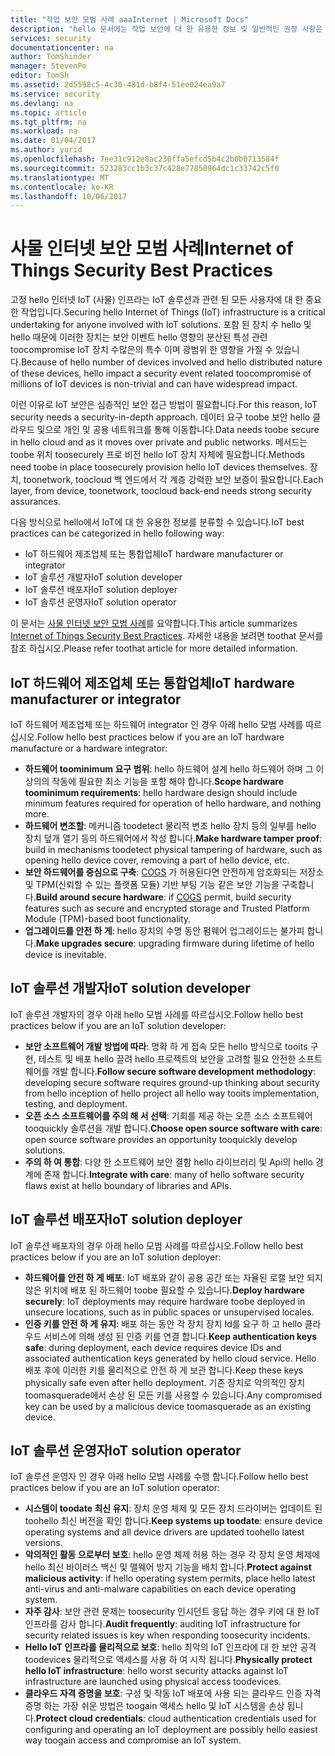 ```yaml
---
title: "작업 보안 모범 사례 aaaInternet | Microsoft Docs"
description: "hello 문서에는 작업 보안에 대 한 유용한 정보 및 일반적인 권장 사항은 Microsoft 인터넷의 큐 레이트 목록을 제공 합니다."
services: security
documentationcenter: na
author: TomShinder
manager: StevenPo
editor: TomSh
ms.assetid: 2d5598c5-4c30-481d-b8f4-51ee024ea9a7
ms.service: security
ms.devlang: na
ms.topic: article
ms.tgt_pltfrm: na
ms.workload: na
ms.date: 01/04/2017
ms.author: yurid
ms.openlocfilehash: 7ee31c912e8ac230ffa5efcd5b4c2b0b0713584f
ms.sourcegitcommit: 523283cc1b3c37c428e77850964dc1c33742c5f0
ms.translationtype: MT
ms.contentlocale: ko-KR
ms.lasthandoff: 10/06/2017
---
```

# <a name="internet-of-things-security-best-practices"></a><span data-ttu-id="76b2f-103">사물 인터넷 보안 모범 사례</span><span class="sxs-lookup"><span data-stu-id="76b2f-103">Internet of Things Security Best Practices</span></span>
<span data-ttu-id="76b2f-104">고정 hello 인터넷 IoT (사물) 인프라는 IoT 솔루션과 관련 된 모든 사용자에 대 한 중요 한 작업입니다.</span><span class="sxs-lookup"><span data-stu-id="76b2f-104">Securing hello Internet of Things (IoT) infrastructure is a critical undertaking for anyone involved with IoT solutions.</span></span> <span data-ttu-id="76b2f-105">포함 된 장치 수 hello 및 hello 때문에 이러한 장치는 보안 이벤트 hello 영향의 분산된 특성 관련 toocompromise IoT 장치 수많은의 특수 이며 광범위 한 영향을 가질 수 있습니다.</span><span class="sxs-lookup"><span data-stu-id="76b2f-105">Because of hello number of devices involved and hello distributed nature of these devices, hello impact a security event related toocompromise of millions of IoT devices is non-trivial and can have widespread impact.</span></span>

<span data-ttu-id="76b2f-106">이런 이유로 IoT 보안은 심층적인 보안 접근 방법이 필요합니다.</span><span class="sxs-lookup"><span data-stu-id="76b2f-106">For this reason, IoT security needs a security-in-depth approach.</span></span> <span data-ttu-id="76b2f-107">데이터 요구 toobe 보안 hello 클라우드 및으로 개인 및 공용 네트워크를 통해 이동합니다.</span><span class="sxs-lookup"><span data-stu-id="76b2f-107">Data needs toobe secure in hello cloud and as it moves over private and public networks.</span></span> <span data-ttu-id="76b2f-108">메서드는 toobe 위치 toosecurely 프로 비전 hello IoT 장치 자체에 필요합니다.</span><span class="sxs-lookup"><span data-stu-id="76b2f-108">Methods need toobe in place toosecurely provision hello IoT devices themselves.</span></span> <span data-ttu-id="76b2f-109">장치, toonetwork, toocloud 백 엔드에서 각 계층 강력한 보안 보증이 필요합니다.</span><span class="sxs-lookup"><span data-stu-id="76b2f-109">Each layer, from device, toonetwork, toocloud back-end needs strong security assurances.</span></span>

<span data-ttu-id="76b2f-110">다음 방식으로 hello에서 IoT에 대 한 유용한 정보를 분류할 수 있습니다.</span><span class="sxs-lookup"><span data-stu-id="76b2f-110">IoT best practices can be categorized in hello following way:</span></span>

* <span data-ttu-id="76b2f-111">IoT 하드웨어 제조업체 또는 통합업체</span><span class="sxs-lookup"><span data-stu-id="76b2f-111">IoT hardware manufacturer or integrator</span></span>
* <span data-ttu-id="76b2f-112">IoT 솔루션 개발자</span><span class="sxs-lookup"><span data-stu-id="76b2f-112">IoT solution developer</span></span>
* <span data-ttu-id="76b2f-113">IoT 솔루션 배포자</span><span class="sxs-lookup"><span data-stu-id="76b2f-113">IoT solution deployer</span></span>
* <span data-ttu-id="76b2f-114">IoT 솔루션 운영자</span><span class="sxs-lookup"><span data-stu-id="76b2f-114">IoT solution operator</span></span>

<span data-ttu-id="76b2f-115">이 문서는 [사물 인터넷 보안 모범 사례](../iot-suite/iot-security-best-practices.md)를 요약합니다.</span><span class="sxs-lookup"><span data-stu-id="76b2f-115">This article summarizes [Internet of Things Security Best Practices](../iot-suite/iot-security-best-practices.md).</span></span> <span data-ttu-id="76b2f-116">자세한 내용을 보려면 toothat 문서를 참조 하십시오.</span><span class="sxs-lookup"><span data-stu-id="76b2f-116">Please refer toothat article for more detailed information.</span></span>

## <a name="iot-hardware-manufacturer-or-integrator"></a><span data-ttu-id="76b2f-117">IoT 하드웨어 제조업체 또는 통합업체</span><span class="sxs-lookup"><span data-stu-id="76b2f-117">IoT hardware manufacturer or integrator</span></span>
<span data-ttu-id="76b2f-118">IoT 하드웨어 제조업체 또는 하드웨어 integrator 인 경우 아래 hello 모범 사례를 따르십시오.</span><span class="sxs-lookup"><span data-stu-id="76b2f-118">Follow hello best practices below if you are an IoT hardware manufacture or a hardware integrator:</span></span>

* <span data-ttu-id="76b2f-119">**하드웨어 toominimum 요구 범위**: hello 하드웨어 설계 hello 하드웨어 하며 그 이상의의 작동에 필요한 최소 기능을 포함 해야 합니다.</span><span class="sxs-lookup"><span data-stu-id="76b2f-119">**Scope hardware toominimum requirements**: hello hardware design should include minimum features required for operation of hello hardware, and nothing more.</span></span> 
* <span data-ttu-id="76b2f-120">**하드웨어 변조할**: 메커니즘 toodetect 물리적 변조 hello 장치 등의 일부를 hello 장치 덮개 열기 등의 하드웨어에서 작성 합니다.</span><span class="sxs-lookup"><span data-stu-id="76b2f-120">**Make hardware tamper proof**: build in mechanisms toodetect physical tampering of hardware, such as opening hello device cover, removing a part of hello device, etc.</span></span> 
* <span data-ttu-id="76b2f-121">**보안 하드웨어를 중심으로 구축**: [COGS](https://en.wikipedia.org/wiki/Cost_of_goods_sold) 가 허용된다면 안전하게 암호화되는 저장소 및 TPM(신뢰할 수 있는 플랫폼 모듈) 기반 부팅 기능 같은 보안 기능을 구축합니다.</span><span class="sxs-lookup"><span data-stu-id="76b2f-121">**Build around secure hardware**: if [COGS](https://en.wikipedia.org/wiki/Cost_of_goods_sold) permit, build security features such as secure and encrypted storage and Trusted Platform Module (TPM)-based boot functionality.</span></span>
* <span data-ttu-id="76b2f-122">**업그레이드를 안전 하 게**: hello 장치의 수명 동안 펌웨어 업그레이드는 불가피 합니다.</span><span class="sxs-lookup"><span data-stu-id="76b2f-122">**Make upgrades secure**: upgrading firmware during lifetime of hello device is inevitable.</span></span>

## <a name="iot-solution-developer"></a><span data-ttu-id="76b2f-123">IoT 솔루션 개발자</span><span class="sxs-lookup"><span data-stu-id="76b2f-123">IoT solution developer</span></span>
<span data-ttu-id="76b2f-124">IoT 솔루션 개발자의 경우 아래 hello 모범 사례를 따르십시오.</span><span class="sxs-lookup"><span data-stu-id="76b2f-124">Follow hello best practices below if you are an IoT solution developer:</span></span>

* <span data-ttu-id="76b2f-125">**보안 소프트웨어 개발 방법에 따라**: 명확 하 게 접속 모든 hello 방식으로 tooits 구현, 테스트 및 배포 hello 끌려 hello 프로젝트의 보안을 고려할 필요 안전한 소프트웨어를 개발 합니다.</span><span class="sxs-lookup"><span data-stu-id="76b2f-125">**Follow secure software development methodology**: developing secure software requires ground-up thinking about security from hello inception of hello project all hello way tooits implementation, testing, and deployment.</span></span>
* <span data-ttu-id="76b2f-126">**오픈 소스 소프트웨어를 주의 해 서 선택**: 기회를 제공 하는 오픈 소스 소프트웨어 tooquickly 솔루션을 개발 합니다.</span><span class="sxs-lookup"><span data-stu-id="76b2f-126">**Choose open source software with care**: open source software provides an opportunity tooquickly develop solutions.</span></span>
* <span data-ttu-id="76b2f-127">**주의 하 여 통합**: 다양 한 소프트웨어 보안 결함 hello 라이브러리 및 Api의 hello 경계에 존재 합니다.</span><span class="sxs-lookup"><span data-stu-id="76b2f-127">**Integrate with care**: many of hello software security flaws exist at hello boundary of libraries and APIs.</span></span> 

## <a name="iot-solution-deployer"></a><span data-ttu-id="76b2f-128">IoT 솔루션 배포자</span><span class="sxs-lookup"><span data-stu-id="76b2f-128">IoT solution deployer</span></span>
<span data-ttu-id="76b2f-129">IoT 솔루션 배포자의 경우 아래 hello 모범 사례를 따르십시오.</span><span class="sxs-lookup"><span data-stu-id="76b2f-129">Follow hello best practices below if you are an IoT solution deployer:</span></span>

* <span data-ttu-id="76b2f-130">**하드웨어를 안전 하 게 배포**: IoT 배포와 같이 공용 공간 또는 자율된 로캘 보안 되지 않은 위치에 배포 된 하드웨어 toobe 필요할 수 있습니다.</span><span class="sxs-lookup"><span data-stu-id="76b2f-130">**Deploy hardware securely**: IoT deployments may require hardware toobe deployed in unsecure locations, such as in public spaces or unsupervised locales.</span></span>
* <span data-ttu-id="76b2f-131">**인증 키를 안전 하 게 유지**: 배포 하는 동안 각 장치 장치 Id를 요구 하 고 hello 클라우드 서비스에 의해 생성 된 인증 키를 연결 합니다.</span><span class="sxs-lookup"><span data-stu-id="76b2f-131">**Keep authentication keys safe**: during deployment, each device requires device IDs and associated authentication keys generated by hello cloud service.</span></span> <span data-ttu-id="76b2f-132">Hello 배포 후에 이러한 키를 물리적으로 안전 하 게 보관 합니다.</span><span class="sxs-lookup"><span data-stu-id="76b2f-132">Keep these keys physically safe even after hello deployment.</span></span> <span data-ttu-id="76b2f-133">기존 장치로 악의적인 장치 toomasquerade에서 손상 된 모든 키를 사용할 수 있습니다.</span><span class="sxs-lookup"><span data-stu-id="76b2f-133">Any compromised key can be used by a malicious device toomasquerade as an existing device.</span></span>

## <a name="iot-solution-operator"></a><span data-ttu-id="76b2f-134">IoT 솔루션 운영자</span><span class="sxs-lookup"><span data-stu-id="76b2f-134">IoT solution operator</span></span>
<span data-ttu-id="76b2f-135">IoT 솔루션 운영자 인 경우 아래 hello 모범 사례를 수행 합니다.</span><span class="sxs-lookup"><span data-stu-id="76b2f-135">Follow hello best practices below if you are an IoT solution operator:</span></span>

* <span data-ttu-id="76b2f-136">**시스템이 toodate 최신 유지**: 장치 운영 체제 및 모든 장치 드라이버는 업데이트 된 toohello 최신 버전을 확인 합니다.</span><span class="sxs-lookup"><span data-stu-id="76b2f-136">**Keep systems up toodate**: ensure device operating systems and all device drivers are updated toohello latest versions.</span></span> 
* <span data-ttu-id="76b2f-137">**악의적인 활동 으로부터 보호**: hello 운영 체제 허용 하는 경우 각 장치 운영 체제에 hello 최신 바이러스 백신 및 맬웨어 방지 기능을 배치 합니다.</span><span class="sxs-lookup"><span data-stu-id="76b2f-137">**Protect against malicious activity**: if hello operating system permits, place hello latest anti-virus and anti-malware capabilities on each device operating system.</span></span> 
* <span data-ttu-id="76b2f-138">**자주 감사**: 보안 관련 문제는 toosecurity 인시던트 응답 하는 경우 키에 대 한 IoT 인프라를 감사 합니다.</span><span class="sxs-lookup"><span data-stu-id="76b2f-138">**Audit frequently**: auditing IoT infrastructure for security related issues is key when responding toosecurity incidents.</span></span>
* <span data-ttu-id="76b2f-139">**Hello IoT 인프라를 물리적으로 보호**: hello 최악의 IoT 인프라에 대 한 보안 공격 toodevices 물리적으로 액세스를 사용 하 여 시작 됩니다.</span><span class="sxs-lookup"><span data-stu-id="76b2f-139">**Physically protect hello IoT infrastructure**: hello worst security attacks against IoT infrastructure are launched using physical access toodevices.</span></span>
* <span data-ttu-id="76b2f-140">**클라우드 자격 증명을 보호**: 구성 및 작동 IoT 배포에 사용 되는 클라우드 인증 자격 증명 하는 가장 쉬운 방법은 toogain 액세스 hello 및 IoT 시스템을 손상 됩니다.</span><span class="sxs-lookup"><span data-stu-id="76b2f-140">**Protect cloud credentials**: cloud authentication credentials used for configuring and operating an IoT deployment are possibly hello easiest way toogain access and compromise an IoT system.</span></span> 

